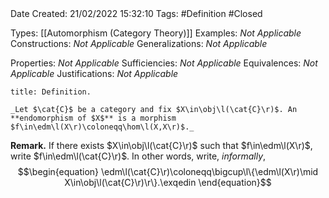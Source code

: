 <br />
<br />

Date Created: 21/02/2022 15:32:10
Tags: #Definition #Closed 

Types: [[Automorphism (Category Theory)]]
Examples: _Not Applicable_
Constructions: _Not Applicable_
Generalizations: _Not Applicable_

Properties: _Not Applicable_
Sufficiencies: _Not Applicable_
Equivalences: _Not Applicable_
Justifications: _Not Applicable_

``` ad-Definition
title: Definition.

_Let $\cat{C}$ be a category and fix $X\in\obj\l(\cat{C}\r)$. An **endomorphism of $X$** is a morphism $f\in\edm\l(X\r)\coloneqq\hom\l(X,X\r)$._

```

**Remark.** If there exists $X\in\obj\l(\cat{C}\r)$ such that $f\in\edm\l(X\r)$, write $f\in\edm\l(\cat{C}\r)$. In other words, write, _informally_,
$$\begin{equation}
    \edm\l(\cat{C}\r)\coloneqq\bigcup\l\{\edm\l(X\r)\mid X\in\obj\l(\cat{C}\r)\r\}.\exqedin
\end{equation}$$
